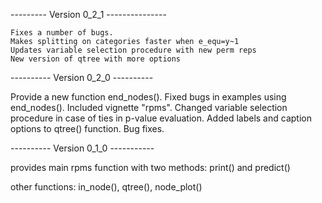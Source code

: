 --------- Version 0_2_1 ---------------

    Fixes a number of bugs.
    Makes splitting on categories faster when e_equ=y~1
    Updates variable selection procedure with new perm reps
    New version of qtree with more options



---------- Version 0_2_0 ----------
  
  Provide a new function end_nodes().
  Fixed bugs in examples using end_nodes().
  Included vignette "rpms".
  Changed variable selection procedure in case of ties in p-value evaluation.
  Added labels and caption options to qtree() function.
  Bug fixes.
  

---------- Version 0_1_0 -----------

 provides main rpms function with 
   two methods: print() and predict()

 other functions: in_node(), qtree(), node_plot()

   